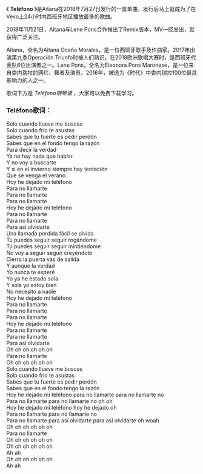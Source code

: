 

《 **Teléfono** 》是Aitana在2018年7月27日发行的一首单曲，发行后马上就成为了在Vevo上24小时内西班牙地区播放最多的歌曲。

2018年11月21日，Aitana与Lene Pons合作推出了Remix版本，MV一经发出，就获得广泛关注。

Aitana，全名为Aitana Ocaña Morales，是一位西班牙歌手及作曲家。2017年出演第九季Operación
Triunfo时被人们熟识。在2018欧洲歌唱大赛时，是西班牙代表队6位出演者之一。Lene Pons，全名为Eleonora Pons
Maronese，是一位来自委内瑞拉的网红、舞者及演员。2016年，被选为《时代》中委内瑞拉100位最具影响力的人之一。

歌词下方是 _Teléfono钢琴谱_ ，大家可以免费下载学习。

### Teléfono歌词：

Solo cuando llueve me buscas  
Solo cuando frío te asustas  
Sabes que tu fuerte es pedir perdón  
Sabes que en el fondo tengo la razón  
Para decir la verdad  
Ya no hay nada que hablar  
Y no voy a buscarte  
Y si en el invierno siempre hay tentación  
Que se venga el verano  
Hoy he dejado mi teléfono  
Para no llamarte  
Para no llamarte  
Para no llamarte  
Hoy he dejado mi teléfono  
Para no llamarte  
Para no llamarte  
Para así olvidarte  
Una llamada perdida fácil se olvida  
Tú puedes seguir seguir rogándome  
Tú puedes seguir seguir mintiéndome  
No voy a seguir seguir creyéndote  
Cierra la puerta vas de salida  
Y aunque la verdad  
Yo nunca te esperé  
Yo ya he estado sola  
Y sola yo estoy bien  
No necesito a nadie  
Hoy he dejado mi teléfono  
Para no llamarte  
Para no llamarte  
Para no llamarte  
Hoy he dejado mi teléfono  
Para no llamarte  
Para no llamarte  
Para así olvidarte  
Oh oh oh oh oh oh  
Para no llamarte  
Oh oh oh oh oh oh  
Solo cuando llueve me buscas  
Solo cuando frío te asustas  
Sabes que tu fuerte es pedir perdón  
Sabes que en el fondo tengo la razón  
Hoy he dejado mi teléfono para no llamarte para no llamarte no  
Para no llamarte para no llamarte no oh oh  
Hoy he dejado mi teléfono hoy he dejado oh  
Para no llamarte para no llamarte no  
Para no llamarte para así olvidarte para así olvidarte oh woah  
Oh oh oh oh oh oh  
Para no llamarte  
Oh oh oh oh oh oh  
Oh oh oh oh oh oh  
Ah ah  
Oh oh oh oh oh oh  
Ah ah

